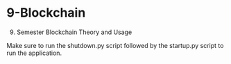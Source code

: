 # 9-Blockchain
9. Semester Blockchain Theory and Usage

Make sure to run the shutdown.py script followed by the startup.py script to run the application. 


